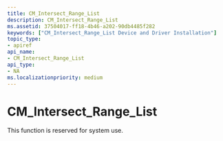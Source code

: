 ```yaml
---
title: CM_Intersect_Range_List
description: CM_Intersect_Range_List
ms.assetid: 37504017-ff18-4b46-a202-90db4485f282
keywords: ["CM_Intersect_Range_List Device and Driver Installation"]
topic_type:
- apiref
api_name:
- CM_Intersect_Range_List
api_type:
- NA
ms.localizationpriority: medium
---
```


# CM_Intersect_Range_List

This function is reserved for system use.
